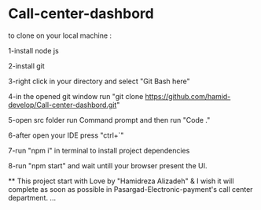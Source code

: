 # Call-center-dashbord

to clone on your local machine :

1-install node js 

2-install git 

3-right click in your directory and select "Git Bash here"

4-in the opened git window run "git clone https://github.com/hamid-develop/Call-center-dashbord.git" 

5-open src folder run Command prompt and then run "Code ."

6-after open your IDE press "ctrl+`"

7-run "npm i" in terminal to install project dependencies

8-run "npm start" and wait untill your browser present the UI.

** This project start with Love by "Hamidreza Alizadeh" & I wish it will complete as soon as possible in Pasargad-Electronic-payment's call center department.
...
